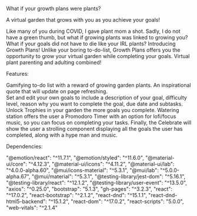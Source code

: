 What if your growth plans were plants?  

A virtual garden that grows with you as you achieve your goals!  

Like many of you during COVID, I gave plant mom a shot.  Sadly, I do not have a green thumb, but what if growing plants was linked to growing you?  What if your goals did not have to die like your IRL plants?  Introducing Growth Plans!  Unlike your boring to-do-list, Growth Plans offers you the opportunity to grow your virtual garden while completing your goals.  Virtual plant parenting and adulting combined!

Features:

Gamifying to-do list with a reward of growing garden plants.
An inspirational quote that will update on page refreshing.  
Set and edit your own goals to include a description of your goal, difficulty level, reason why you want to complete the goal, due date and subtasks.
Unlock Trophies in your garden the more goals you complete.
Watering station offers the user a Promodoro Timer with an option for lofi/focus music, so you can focus on completing your tasks.
Finally, the Celebrate will show the user a strolling component displaying all the goals the user has completed, along with a hype man and music.  

Dependencies:

  "@emotion/react": "^11.7.1",
   "@emotion/styled": "^11.6.0",
   "@material-ui/core": "^4.12.3",
   "@material-ui/icons": "^4.11.2",
   "@material-ui/lab": "^4.0.0-alpha.60",
   "@mui/icons-material": "^5.3.1",
   "@mui/lab": "^5.0.0-alpha.67",
   "@mui/material": "^5.3.1",
   "@testing-library/jest-dom": "^5.16.1",
   "@testing-library/react": "^12.1.2",
   "@testing-library/user-event": "^13.5.0",
   "axios": "^0.25.0",
   "bootstrap": "5.1.3",
   "gh-pages": "^3.2.3",
   "react": "^17.0.2",
   "react-bootstrap": "^2.1.2",
   "react-dnd": "^15.1.1",
   "react-dnd-html5-backend": "^15.1.2",
   "react-dom": "^17.0.2",
   "react-scripts": "5.0.0",
   "web-vitals": "^2.1.4"
